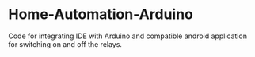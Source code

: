 # Home-Automation-Arduino
Code for integrating IDE with Arduino and compatible android application for switching on and off the relays.
